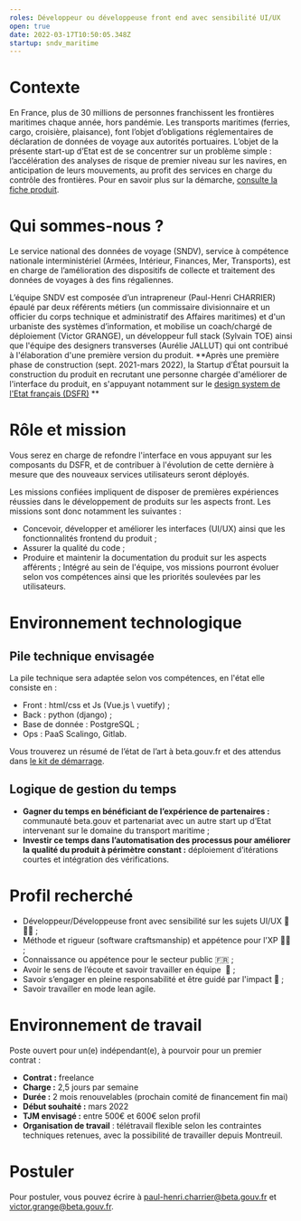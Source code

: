 ```yaml
---
roles: Développeur ou développeuse front end avec sensibilité UI/UX 
open: true
date: 2022-03-17T10:50:05.348Z
startup: sndv_maritime
---
```

# Contexte
En France, plus de 30 millions de personnes franchissent les frontières maritimes chaque année, hors pandémie. Les transports maritimes (ferries, cargo, croisière, plaisance), font l’objet d’obligations réglementaires de déclaration de données de voyage aux autorités portuaires.
L’objet de la présente start-up d’Etat est de se concentrer sur un problème simple : l’accélération des analyses de risque de premier niveau sur les navires, en anticipation de leurs mouvements, au profit des services en charge du contrôle des frontières.
Pour en savoir plus sur la démarche, [consulte la fiche produit](https://beta.gouv.fr/startups/sndv_maritime.html).

# Qui sommes-nous ?
Le service national des données de voyage (SNDV), service à compétence nationale interministériel (Armées, Intérieur, Finances, Mer, Transports), est en charge de l’amélioration des dispositifs de collecte et traitement des données de voyages à des fins régaliennes.

L’équipe SNDV est composée d’un intrapreneur (Paul-Henri CHARRIER) épaulé par deux référents métiers (un commissaire divisionnaire et un officier du corps technique et administratif des Affaires maritimes) et d'un urbaniste des systèmes d’information, et mobilise un coach/chargé de déploiement (Victor GRANGE), un développeur full stack (Sylvain TOE) ainsi que l'équipe des designers transverses (Aurélie JALLUT) qui ont contribué à l'élaboration d'une première version du produit.
**Après une première phase de construction (sept. 2021-mars 2022), la Startup d’État poursuit la construction du produit en recrutant une personne chargée d'améliorer de l'interface du produit, en s'appuyant notamment sur le [design system de l'Etat français (DSFR)](https://www.systeme-de-design.gouv.fr/)
**

# Rôle et mission
Vous serez en charge de refondre l'interface en vous appuyant sur les composants du DSFR, et de contribuer à l'évolution de cette dernière à mesure que des nouveaux services utilisateurs seront déployés. 

Les missions confiées impliquent de disposer de premières expériences réussies dans le développement de produits sur les aspects front. Les missions sont donc notamment les suivantes :
* Concevoir, développer et améliorer les interfaces (UI/UX) ainsi que les fonctionnalités frontend du produit ;
* Assurer la qualité du code ;
* Produire et maintenir la documentation du produit sur les aspects afférents ;
Intégré au sein de l'équipe, vos missions pourront évoluer selon vos compétences ainsi que les priorités soulevées par les utilisateurs.


# Environnement technologique

## Pile technique envisagée
La pile technique sera adaptée selon vos compétences, en l'état elle consiste en :
* Front : html/css et Js (Vue.js \ vuetify) ;
* Back : python (django) ;
* Base de donnée : PostgreSQL ;
* Ops : PaaS Scalingo, Gitlab.

Vous trouverez un résumé de l’état de l’art à beta.gouv.fr et des attendus dans [le kit de démarrage](https://doc.incubateur.net/communaute/gerer-sa-startup-detat-ou-de-territoires-au-quotidien/la-vie-dune-se/construction/kit-de-demarrage).


## Logique de gestion du temps  
* **Gagner du temps en bénéficiant de l’expérience de partenaires :** communauté beta.gouv et partenariat avec un autre start up d’Etat intervenant sur le domaine du transport maritime ;
* **Investir ce temps dans l’automatisation des processus pour améliorer la qualité du produit à périmètre constant :** déploiement d’itérations courtes et intégration des vérifications.


# Profil recherché
* Développeur/Développeuse front avec sensibilité sur les sujets UI/UX 💪👩‍💻 ;
* Méthode et rigueur (software craftsmanship) et appétence pour l'XP 🙏🏽 ;
* Connaissance ou appétence pour le secteur public 🇫🇷 ;
* Avoir le sens de l’écoute et savoir travailler en équipe  🙂 ;
* Savoir s’engager en pleine responsabilité et être guidé par l'impact 🚀 ;
* Savoir travailler en mode lean agile.


# Environnement de travail
Poste ouvert pour un(e) indépendant(e), à pourvoir pour un premier contrat :
* **Contrat :** freelance
* **Charge :** 2,5 jours par semaine
* **Durée :** 2 mois renouvelables (prochain comité de financement fin mai)
* **Début souhaité :** mars 2022
* **TJM envisagé :** entre 500€ et 600€ selon profil
* **Organisation de travail** : télétravail flexible selon les contraintes techniques retenues, avec la possibilité de travailler depuis Montreuil.


# Postuler
Pour postuler, vous pouvez écrire à [paul-henri.charrier@beta.gouv.fr](mailto:paul-henri.charrier@beta.gouv.fr) et  [victor.grange@beta.gouv.fr](mailto:victor.grange@beta.gouv.fr).
